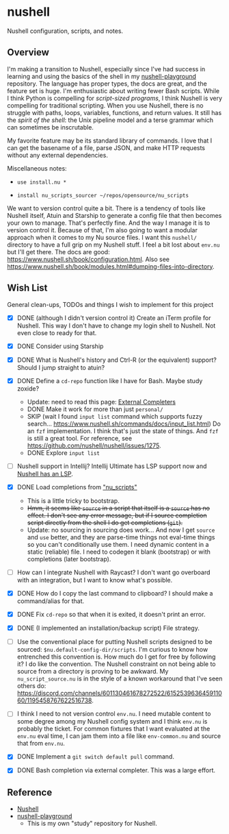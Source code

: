 # nushell

Nushell configuration, scripts, and notes.


## Overview

I'm making a transition to Nushell, especially since I've had success in learning and using the basics of the shell in
my [nushell-playground](https://github.com/dgroomes/nushell-playground) repository. The language has proper types, the
docs are great, and the feature set is huge. I'm enthusiastic about writing fewer Bash scripts. While I think Python is
compelling for *script-sized programs*, I think Nushell is very compelling for traditional scripting. When you use
Nushell, there is no struggle with paths, loops, variables, functions, and return values. It still has the *spirit of the
shell*: the Unix pipeline model and a terse grammar which can sometimes be inscrutable.

My favorite feature may be its standard library of commands. I love that I can get the basename of a file, parse JSON,
and make HTTP requests without any external dependencies.

Miscellaneous notes:

* ```text
  use install.nu *
  ```
* ```text
  install nu_scripts_sourcer ~/repos/opensource/nu_scripts
  ```

We want to version control quite a bit. There is a tendency of tools like Nushell itself, Atuin and Starship to generate
a config file that then becomes your own to manage. That's perfectly fine. And the way I manage it is to version control
it. Because of that, I'm also going to want a modular approach when it comes to my Nu source files. I want this `nushell/`
directory to have a full grip on my Nushell stuff. I feel a bit lost about `env.nu` but I'll get there. The docs are
good: <https://www.nushell.sh/book/configuration.html>. Also see <https://www.nushell.sh/book/modules.html#dumping-files-into-directory>.


## Wish List

General clean-ups, TODOs and things I wish to implement for this project

* [x] DONE (although I didn't version control it) Create an iTerm profile for Nushell. This way I don't have to change my login shell to Nushell. Not even close to
  ready for that.
* [x] DONE Consider using Starship
* [x] DONE What is Nushell's history and Ctrl-R (or the equivalent) support? Should I jump straight to atuin?
* [x] DONE Define a `cd-repo` function like I have for Bash. Maybe study zoxide?
   * Update: need to read this page: [External Completers](https://www.nushell.sh/cookbook/external_completers.html)
   * DONE Make it work for more than just `personal/`
   * SKIP (wait I found `input list` command which supports fuzzy search... <https://www.nushell.sh/commands/docs/input_list.html>) Do an `fzf` implementation. I think that's just the state of things. And `fzf` is still a great tool. For
     reference, see <https://github.com/nushell/nushell/issues/1275>.
   * DONE Explore `input list`
* [ ] Nushell support in Intellij? Intellij Ultimate has LSP support now and [Nushell has an LSP](https://github.com/nushell/nushell/tree/main/crates/nu-lsp).
* [x] DONE Load completions from ["nu_scripts"](https://github.com/nushell/nu_scripts/tree/4eab7ea772f0a288c99a79947dd332efc1884315/custom-completions)
   * This is a little tricky to bootstrap.
   * ~~Hmm, it seems like `source` in a script that itself is a `source` has no effect. I don't see any error message, but
     if I source completion script directly from the shell I do get completions (`git`).~~
   * Update: no sourcing in sourcing does work... And now I get `source` and `use` better, and they are parse-time
     things not eval-time things so you can't conditionally use them. I need dynamic content in a static (reliable) file.
     I need to codegen it blank (bootstrap) or with completions (later bootstrap).
* [ ] How can I integrate Nushell with Raycast? I don't want go overboard with an integration, but I want to know what's
  possible.
* [x] DONE How do I copy the last command to clipboard? I should make a command/alias for that.
* [x] DONE Fix `cd-repo` so that when it is exited, it doesn't print an error.
* [x] DONE (I implemented an installation/backup script) File strategy.
* [ ] Use the conventional place for putting Nushell scripts designed to be sourced: `$nu.default-config-dir/scripts`.
  I'm curious to know how entrenched this convention is. How much do I get for free by following it? I do like the
  convention. The Nushell constraint on not being able to source from a directory is proving to be awkward. My `nu_script_source.nu`
  is in the style of a known workaround that I've seen others do: <https://discord.com/channels/601130461678272522/615253963645911060/1195458767622516738>.
* [ ] I think I need to not version control `env.nu`. I need mutable content to some degree among my Nushell config
  system and I think `env.nu` is probably the ticket. For common fixtures that I want evaluated at the `env.nu` eval
  time, I can jam them into a file like `env-common.nu` and source that from `env.nu`.
* [x] DONE Implement a `git switch default pull` command.
* [x] DONE Bash completion via external completer. This was a large effort.


## Reference

* [Nushell](https://www.nushell.sh)
* [nushell-playground](https://github.com/dgroomes/nushell-playground)
  * This is my own "study" repository for Nushell. 
